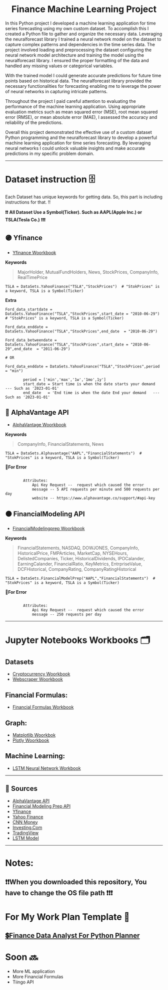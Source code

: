 <h1 align="center" id="title">Finance Machine Learning Project</h1>

In this Python project I developed a machine learning application for time series forecasting using my own custom dataset. To accomplish this I created a Python file to gather and organize the necessary data. Leveraging the neuralforecast library I trained a neural network model on the dataset to capture complex patterns and dependencies in the time series data. 
The project involved loading and preprocessing the dataset configuring the neural network model architecture and training the model using the neuralforecast library. I ensured the proper formatting of the data and handled any missing values or categorical variables. 

With the trained model I could generate accurate predictions for future time points based on historical data. The neuralforecast library provided the necessary functionalities for forecasting enabling me to leverage the power of neural networks in capturing intricate patterns. 

Throughout the project I paid careful attention to evaluating the performance of the machine learning application. Using appropriate evaluation metrics such as mean squared error (MSE), root mean squared error (RMSE), or mean absolute error (MAE), I assessed the accuracy and reliability of the predictions.

Overall this project demonstrated the effective use of a custom dataset Python programming and the neuralforecast library to develop a powerful machine learning application for time series forecasting. By leveraging neural networks I could unlock valuable insights and make accurate predictions in my specific problem domain.

---
# Dataset instruction 🗄

Each Dataset has unique keywords for getting data. So, this part is including instructions for that. !!

**❗️❗️**  **All Dataset Use a Symbol(Ticker). Such as AAPL(Apple Inc.) or TSLA(Tesla Co.)** **❗️❗️❗️**

## 🟣 Yfinance
* [Yfinance Woorkbook](https://github.com/Ybatuhan-EcoBooster/Finance_Library_Project/blob/main/Finance_Data_Sets/Yahoo_Finance_Data_Set.ipynb)

**Keywords**
> MajorHolder, MutualFundHolders, News, StockPrices, CompanyInfo, RealTimePrice

```RUN COMMAND
TSLA = DataSets.YahooFinance("TSLA","StockPrices")  # "StokPrices" is a keyword, TSLA is a Symbol(Ticker)
```
**Extra**
```RUN COMMAND
Ford_data_startdate = DataSets.YahooFinance("TSLA","StockPrices",start_date = "2010-06-29")  # "StokPrices" is a keyword, TSLA is a Symbol(Ticker)

Ford_data_enddate = DataSets.YahooFinance("TSLA","StockPrices",end_date  = "2010-06-29")

Ford_data_betweendate = DataSets.YahooFinance("TSLA","StockPrices",start_date = "2010-06-29",end_date  = "2011-06-29")

# OR

Ford_data_enddate = DataSets.YahooFinance("TSLA","StockPrices",period = "min")
```
        
            period = ['min','max','1w','1mo',1y']
            start_date = Start time is when the date starts your demand   --- Such as '2023-01-01'
            end_date   = 'End time is when the date End your demand   --- Such as '2023-01-01'
       
## 🔵 AlphaVantage API
* [AlphaVantage Woorkbook](https://github.com/Ybatuhan-EcoBooster/Finance_Library_Project/blob/main/Finance_Data_Sets/AlphaVantage_Data_Set.ipynb)

**Keywords**
> CompanyInfo, FinancialStatements, News

 ```RUN COMMAND
TSLA = DataSets.Alphavantage("AAPL","FinancialStatements")  # "StokPrices" is a keyword, TSLA is a Symbol(Ticker)
```
**🔖For Error**

```Exception raised for errors in the input API Key.

        Attributes:
            Api Key Request --  request which caused the error
            message -- 5 API requests per minute and 500 requests per day
            website -- https://www.alphavantage.co/support/#api-key
```

## ⚫️ FinancialModeling API
* [FinancialModelingprep Woorkbook](https://github.com/Ybatuhan-EcoBooster/Finance_Library_Project/blob/main/Finance_Data_Sets/Financial_Modeling_Prep.ipynb)

**Keywords**
> FinancialStatements, NASDAQ, DOWJONES, CompanyInfo, HistoricalPrice, FMPArticles, MarketCap, NYSEHours, DelistedCompanies, Ticker, HistoricalDividends,
> IPOCalander, EarningCalander, FinancialRatio, KeyMetrics, EntrpriseValue, DCFHistorical, CompanyRating, CompanyRatingHistorical

```RUN COMMAND
TSLA = DataSets.FinancialModelPrep("AAPL","FinancialStatements")  # "StokPrices" is a keyword, TSLA is a Symbol(Ticker)
```

**🔖For Error**

```Exception raised for errors in the input API Key.

        Attributes:
            Api Key Request --  request which caused the error
            message -- 250 requests per day
```

---

# Jupyter Notebooks Workbooks 🗂

## Datasets
* [Cryptocurrency Woorkbook](https://github.com/Ybatuhan-EcoBooster/Finance_Library_Project/blob/main/Finance_Data_Sets/Cryptocurrency_Data_Sets.ipynb)
* [Webscraper Woorkbook](https://github.com/Ybatuhan-EcoBooster/Finance_Library_Project/blob/main/Finance_Data_Sets/Web_Scraper.ipynb)

## Financial Formulas:
* [Financial Formulas Workbook](https://github.com/Ybatuhan-EcoBooster/Finance_Library_Project/blob/main/Financial_Formulas/Financial_formulas.ipynb)

## Graph:
* [Matplotlib Woorkbok](https://github.com/Ybatuhan-EcoBooster/Finance_Library_Project/blob/main/Graphs/Matplotlib_Graphs.ipynb)
* [Plotly Woorkbook](https://github.com/Ybatuhan-EcoBooster/Finance_Library_Project/blob/main/Graphs/Plotly_Graphs.ipynb)

## Machine Learning:
* [LSTM Neural Network Workbook](https://github.com/Ybatuhan-EcoBooster/Finance_Library_Project/blob/main/ML%20_Application/LSTM_Neural.ipynb)

---

## 📌 Sources 
- [AlphaVantage API](https://www.alphavantage.co/)
- [Financial Modeling Prep API](https://site.financialmodelingprep.com/developer/docs/financial-statements-list-api/)
- [Yfinance](https://pypi.org/project/yfinance/)
- [Yahoo Finance](https://finance.yahoo.com/)
- [CNN Money](https://edition.cnn.com/markets)
- [Investing.Com](https://www.investing.com/)
- [TradingView](https://tr.tradingview.com/)
- [LSTM Model](https://nixtla.github.io/neuralforecast/models.lstm.html)

---
# Notes:

**❗❗️When you downloaded this repository, You have to change the OS file path ❗️❗️❗️**
---
# For My Work Plan Template 📑

[💲Finance Data Analyst For Python Planner](https://pixelpallette.gumroad.com/l/FinanceDataAnalystPlanner?layout=profile)
---
# Soon 🔜

- More ML application
- More Financial Formulas
- Tiingo API 

